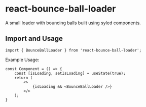 # react-bounce-ball-loader

A small loader with bouncing balls built using syled components.

## Import and Usage
```
import { BounceBallLoader } from 'react-bounce-ball-loader';
```
Example Usage:
```
const Component = () => {
    const [isLoading, setIsLoading] = useState(true);
    return (
        <>
            {isLoading && <BounceBallLoader />}
        </>
    );
}
```